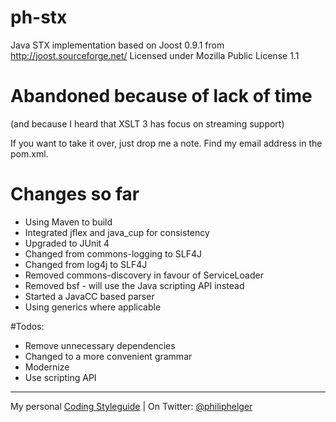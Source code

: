 # ph-stx
Java STX implementation based on Joost 0.9.1 from http://joost.sourceforge.net/
Licensed under Mozilla Public License 1.1

# Abandoned because of lack of time
(and because I heard that XSLT 3 has focus on streaming support)

If you want to take it over, just drop me a note. Find my email address in the pom.xml.

# Changes so far
* Using Maven to build
* Integrated jflex and java_cup for consistency
* Upgraded to JUnit 4
* Changed from commons-logging to SLF4J
* Changed from log4j to SLF4J
* Removed commons-discovery in favour of ServiceLoader
* Removed bsf - will use the Java scripting API instead
* Started a JavaCC based parser
* Using generics where applicable

#Todos:
* Remove unnecessary dependencies
* Changed to a more convenient grammar
* Modernize
* Use scripting API
---

My personal [Coding Styleguide](https://github.com/phax/meta/blob/master/CodeingStyleguide.md) |
On Twitter: <a href="https://twitter.com/philiphelger">@philiphelger</a>
